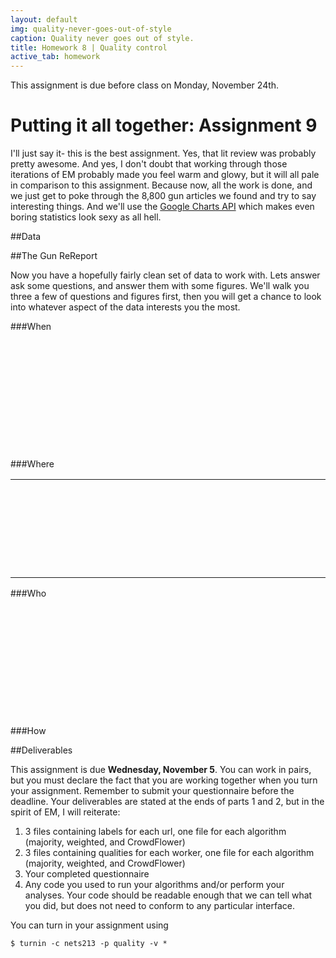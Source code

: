 ```yaml
---
layout: default
img: quality-never-goes-out-of-style
caption: Quality never goes out of style.
title: Homework 8 | Quality control
active_tab: homework
---
```

<script type="text/javascript" src="https://www.google.com/jsapi"></script>

<script type='text/javascript'>
google.load('visualization', '1', {'packages': ['geochart']});
google.setOnLoadCallback(drawMarkersMap0);
function drawMarkersMap0() {
var data = google.visualization.arrayToDataTable([
['State', 'Number of incidents'],
['Ak', 26],
['Al', 182],
['Ar', 65],
['Az', 146],
['Ca', 585],
['Co', 98],
['Ct', 73],
['Dc', 52],
['De', 33],
['Fl', 403],
['Ga', 139],
['Hi', 8],
['Ia', 31],
['Id', 20],
['Il', 325],
['In', 130],
['Ks', 87],
['Ky', 64],
['La', 168],
['Ma', 64],
['Md', 139],
['Me', 9],
['Mi', 160],
['Mn', 62],
['Mo', 166],
['Ms', 35],
['Mt', 19],
['Nc', 185],
['Nd', 6],
['Ne', 37],
['Nh', 10],
['Nj', 140],
['Nm', 25],
['Nv', 75],
['Ny', 244],
['Oh', 316],
['Ok', 87],
['Or', 68],
['Outside', 15],
['Pa', 280],
['Ri', 22],
['Sc', 115],
['Sd', 4],
['Tn', 146],
['Tx', 431],
['Ut', 54],
['Va', 188],
['Vt', 10],
['Wa', 108],
['Wi', 97],
['Wv', 33],
['Wy', 5],
]);
var options = {
region : 'US',
displayMode: 'markers',
resolution: 'provinces',
colorAxis : {colors : ['#FF1919', '#800000']}
};
var chart = new google.visualization.GeoChart(document.getElementById('intentional_div'));
chart.draw(data, options);
};
</script>


<script type='text/javascript'>
google.load('visualization', '1', {'packages': ['geochart']});
google.setOnLoadCallback(drawMarkersMap);
function drawMarkersMap() {
var data = google.visualization.arrayToDataTable([
['State', 'Number of incidents'],
['Ak', 18],
['Al', 52],
['Ar', 24],
['Az', 49],
['Ca', 77],
['Co', 34],
['Ct', 15],
['Dc', 3],
['De', 11],
['Fl', 109],
['Ga', 62],
['Hi', 2],
['Ia', 26],
['Id', 10],
['Il', 48],
['In', 40],
['Ks', 32],
['Ky', 36],
['La', 32],
['Ma', 10],
['Md', 23],
['Me', 17],
['Mi', 56],
['Mn', 24],
['Mo', 47],
['Ms', 17],
['Mt', 21],
['Nc', 47],
['Nd', 8],
['Ne', 9],
['Nh', 8],
['Nj', 30],
['Nm', 7],
['Nv', 10],
['Ny', 54],
['Oh', 110],
['Ok', 35],
['Or', 32],
['Outside', 8],
['Pa', 75],
['Sc', 46],
['Sd', 7],
['Tn', 69],
['Tx', 142],
['Ut', 22],
['Va', 47],
['Vt', 6],
['Wa', 42],
['Wi', 35],
['Wv', 11],
['Wy', 8],
]);
var options = {
region : 'US',
displayMode: 'markers',
resolution: 'provinces',
colorAxis : {colors : ['#3333FF', '#000066']}
};
var chart = new google.visualization.GeoChart(document.getElementById('unintentional_div'));
chart.draw(data, options);
};
</script>


<script type="text/javascript">
google.load("visualization", "1.1", {packages:["calendar"]});
google.setOnLoadCallback(drawChart);

function drawChart() {
var dataTable = new google.visualization.DataTable();
dataTable.addColumn({ type: 'date', id: 'Date' });
dataTable.addColumn({ type: 'number', id: 'Count' });
dataTable.addRows([
[ new Date(2013, 5, 17), 1.0],
[ new Date(2013, 0, 1), 2.0],
[ new Date(2014, 0, 1), 5.0],
[ new Date(2014, 0, 3), 1.0],
[ new Date(2014, 0, 6), 1.0],
[ new Date(2014, 0, 7), 1.0],
[ new Date(2014, 0, 8), 3.0],
[ new Date(2014, 0, 10), 1.0],
[ new Date(2014, 0, 11), 1.0],
[ new Date(2014, 0, 13), 1.0],
[ new Date(2013, 0, 13), 1.0],
[ new Date(2014, 0, 13), 1.0],
[ new Date(2014, 0, 14), 4.0],
[ new Date(2014, 0, 16), 4.0],
[ new Date(2014, 0, 18), 3.0],
[ new Date(2014, 0, 19), 1.0],
[ new Date(2014, 0, 20), 1.0],
[ new Date(2014, 0, 21), 1.0],
[ new Date(2013, 0, 22), 1.0],
[ new Date(2014, 0, 22), 2.0],
[ new Date(2014, 0, 23), 1.0],
[ new Date(2014, 0, 24), 1.0],
[ new Date(2013, 0, 26), 1.0],
[ new Date(2014, 0, 27), 2.0],
[ new Date(2013, 0, 28), 1.0],
[ new Date(2014, 0, 28), 3.0],
[ new Date(2014, 0, 29), 1.0],
[ new Date(2013, 0, 30), 1.0],
[ new Date(2014, 0, 30), 1.0],
[ new Date(2013, 0, 31), 1.0],
[ new Date(2014, 0, 31), 2.0],
[ new Date(2013, 1, 1), 2.0],
[ new Date(2014, 1, 1), 2.0],
[ new Date(2014, 1, 2), 1.0],
[ new Date(2013, 1, 3), 1.0],
[ new Date(2013, 1, 4), 2.0],
[ new Date(2014, 1, 4), 1.0],
[ new Date(2013, 1, 5), 1.0],
[ new Date(2014, 1, 5), 2.0],
[ new Date(2014, 1, 7), 5.0],
[ new Date(2013, 1, 8), 1.0],
[ new Date(2014, 1, 8), 1.0],
[ new Date(2014, 1, 9), 2.0],
[ new Date(2014, 1, 10), 1.0],
[ new Date(2014, 1, 10), 2.0],
[ new Date(2013, 1, 11), 1.0],
[ new Date(2014, 1, 11), 2.0],
[ new Date(2014, 1, 12), 2.0],
[ new Date(2014, 1, 13), 1.0],
[ new Date(2014, 1, 14), 2.0],
[ new Date(2014, 1, 15), 2.0],
[ new Date(2013, 1, 17), 1.0],
[ new Date(2014, 1, 17), 1.0],
[ new Date(2014, 1, 18), 3.0],
[ new Date(2013, 1, 19), 1.0],
[ new Date(2014, 1, 19), 2.0],
[ new Date(2013, 1, 20), 1.0],
[ new Date(2014, 1, 20), 2.0],
[ new Date(2013, 1, 21), 2.0],
[ new Date(2014, 1, 21), 2.0],
[ new Date(2014, 1, 22), 1.0],
[ new Date(2013, 1, 22), 1.0],
[ new Date(2014, 1, 24), 4.0],
[ new Date(2013, 1, 25), 1.0],
[ new Date(2014, 1, 25), 2.0],
[ new Date(2013, 1, 26), 2.0],
[ new Date(2014, 1, 26), 2.0],
[ new Date(2013, 1, 27), 1.0],
[ new Date(2014, 1, 27), 1.0],
[ new Date(2014, 1, 28), 1.0],
[ new Date(2013, 1, 6), 1.0],
[ new Date(2013, 2, 1), 2.0],
[ new Date(2014, 2, 2), 1.0],
[ new Date(2014, 2, 3), 2.0],
[ new Date(2014, 2, 4), 2.0],
[ new Date(2013, 2, 5), 3.0],
[ new Date(2014, 2, 5), 6.0],
[ new Date(2014, 2, 6), 3.0],
[ new Date(2013, 2, 7), 1.0],
[ new Date(2014, 2, 7), 3.0],
[ new Date(2013, 2, 8), 2.0],
[ new Date(2013, 2, 9), 1.0],
[ new Date(2014, 2, 9), 1.0],
[ new Date(2013, 2, 10), 1.0],
[ new Date(2014, 2, 10), 1.0],
[ new Date(2013, 2, 11), 1.0],
[ new Date(2014, 2, 11), 2.0],
[ new Date(2013, 2, 12), 2.0],
[ new Date(2014, 2, 13), 2.0],
[ new Date(2014, 2, 14), 4.0],
[ new Date(2013, 2, 15), 1.0],
[ new Date(2013, 2, 15), 1.0],
[ new Date(2014, 2, 15), 1.0],
[ new Date(2013, 2, 16), 1.0],
[ new Date(2014, 2, 16), 1.0],
[ new Date(2014, 2, 17), 2.0],
[ new Date(2014, 2, 18), 2.0],
[ new Date(2013, 2, 19), 1.0],
[ new Date(2014, 2, 19), 7.0],
[ new Date(2013, 2, 20), 1.0],
[ new Date(2014, 2, 20), 5.0],
[ new Date(2013, 2, 21), 2.0],
[ new Date(2013, 2, 22), 1.0],
[ new Date(2014, 2, 22), 3.0],
[ new Date(2013, 2, 23), 4.0],
[ new Date(2014, 2, 24), 1.0],
[ new Date(2013, 2, 24), 2.0],
[ new Date(2013, 2, 25), 1.0],
[ new Date(2014, 2, 25), 4.0],
[ new Date(2014, 2, 26), 2.0],
[ new Date(2013, 2, 27), 1.0],
[ new Date(2014, 2, 28), 2.0],
[ new Date(2013, 2, 29), 1.0],
[ new Date(2013, 2, 30), 1.0],
[ new Date(2014, 2, 30), 1.0],
[ new Date(2014, 2, 31), 4.0],
[ new Date(2014, 3, 1), 4.0],
[ new Date(2013, 3, 2), 1.0],
[ new Date(2014, 3, 2), 6.0],
[ new Date(2013, 3, 3), 5.0],
[ new Date(2014, 3, 3), 2.0],
[ new Date(2013, 3, 4), 1.0],
[ new Date(2014, 3, 4), 1.0],
[ new Date(2013, 3, 5), 2.0],
[ new Date(2014, 3, 5), 1.0],
[ new Date(2014, 3, 6), 3.0],
[ new Date(2014, 3, 7), 3.0],
[ new Date(2013, 3, 8), 1.0],
[ new Date(2014, 3, 8), 3.0],
[ new Date(2013, 3, 9), 1.0],
[ new Date(2014, 3, 9), 5.0],
[ new Date(2013, 3, 10), 2.0],
[ new Date(2014, 3, 10), 1.0],
[ new Date(2013, 3, 11), 1.0],
[ new Date(2013, 3, 13), 2.0],
[ new Date(2014, 3, 13), 1.0],
[ new Date(2013, 3, 14), 1.0],
[ new Date(2014, 3, 14), 4.0],
[ new Date(2013, 3, 15), 1.0],
[ new Date(2014, 3, 15), 5.0],
[ new Date(2013, 3, 16), 1.0],
[ new Date(2014, 3, 16), 1.0],
[ new Date(2013, 3, 17), 2.0],
[ new Date(2014, 3, 18), 2.0],
[ new Date(2013, 3, 19), 2.0],
[ new Date(2014, 3, 19), 1.0],
[ new Date(2013, 3, 20), 1.0],
[ new Date(2014, 3, 22), 3.0],
[ new Date(2013, 3, 23), 2.0],
[ new Date(2014, 3, 23), 3.0],
[ new Date(2013, 3, 24), 1.0],
[ new Date(2014, 3, 24), 2.0],
[ new Date(2013, 3, 25), 2.0],
[ new Date(2014, 3, 26), 3.0],
[ new Date(2013, 3, 27), 1.0],
[ new Date(2013, 3, 27), 1.0],
[ new Date(2014, 3, 28), 3.0],
[ new Date(2013, 3, 29), 1.0],
[ new Date(2014, 3, 29), 1.0],
[ new Date(2014, 3, 30), 1.0],
[ new Date(2014, 3, 30), 1.0],
[ new Date(2013, 4, 1), 2.0],
[ new Date(2014, 4, 1), 3.0],
[ new Date(2013, 4, 3), 1.0],
[ new Date(2014, 4, 3), 2.0],
[ new Date(2014, 4, 4), 1.0],
[ new Date(2014, 4, 5), 4.0],
[ new Date(2013, 4, 6), 2.0],
[ new Date(2014, 4, 6), 4.0],
[ new Date(2014, 4, 7), 4.0],
[ new Date(2013, 4, 8), 1.0],
[ new Date(2014, 4, 8), 2.0],
[ new Date(2013, 4, 9), 2.0],
[ new Date(2014, 4, 9), 1.0],
[ new Date(2014, 4, 10), 1.0],
[ new Date(2014, 4, 11), 2.0],
[ new Date(2014, 4, 12), 3.0],
[ new Date(2013, 4, 13), 3.0],
[ new Date(2014, 4, 13), 2.0],
[ new Date(2013, 4, 14), 2.0],
[ new Date(2014, 4, 14), 1.0],
[ new Date(2013, 4, 15), 1.0],
[ new Date(2014, 4, 15), 4.0],
[ new Date(2013, 4, 16), 3.0],
[ new Date(2014, 4, 16), 4.0],
[ new Date(2014, 4, 17), 1.0],
[ new Date(2013, 4, 18), 2.0],
[ new Date(2014, 4, 18), 2.0],
[ new Date(2013, 4, 19), 1.0],
[ new Date(2014, 4, 19), 7.0],
[ new Date(2013, 4, 20), 4.0],
[ new Date(2014, 4, 20), 2.0],
[ new Date(2014, 4, 21), 2.0],
[ new Date(2013, 4, 22), 2.0],
[ new Date(2014, 4, 22), 1.0],
[ new Date(2014, 4, 23), 2.0],
[ new Date(2013, 4, 24), 2.0],
[ new Date(2014, 4, 24), 1.0],
[ new Date(2014, 4, 25), 1.0],
[ new Date(2013, 4, 26), 3.0],
[ new Date(2014, 4, 26), 3.0],
[ new Date(2014, 4, 27), 4.0],
[ new Date(2014, 4, 28), 5.0],
[ new Date(2013, 4, 29), 2.0],
[ new Date(2014, 4, 29), 5.0],
[ new Date(2013, 4, 30), 1.0],
[ new Date(2014, 4, 30), 2.0],
[ new Date(2014, 4, 31), 3.0],
[ new Date(2013, 5, 1), 1.0],
[ new Date(2014, 5, 1), 1.0],
[ new Date(2013, 5, 2), 1.0],
[ new Date(2014, 5, 2), 5.0],
[ new Date(2013, 5, 3), 1.0],
[ new Date(2014, 5, 3), 4.0],
[ new Date(2013, 5, 4), 1.0],
[ new Date(2014, 5, 4), 2.0],
[ new Date(2013, 5, 5), 1.0],
[ new Date(2014, 5, 5), 1.0],
[ new Date(2013, 5, 6), 1.0],
[ new Date(2014, 5, 6), 1.0],
[ new Date(2013, 5, 7), 3.0],
[ new Date(2014, 5, 9), 1.0],
[ new Date(2013, 5, 10), 1.0],
[ new Date(2014, 5, 10), 1.0],
[ new Date(2014, 5, 11), 1.0],
[ new Date(2013, 5, 12), 3.0],
[ new Date(2014, 5, 13), 1.0],
[ new Date(2014, 5, 14), 1.0],
[ new Date(2013, 5, 17), 1.0],
[ new Date(2014, 5, 17), 3.0],
[ new Date(2013, 5, 18), 2.0],
[ new Date(2013, 5, 19), 2.0],
[ new Date(2014, 5, 19), 1.0],
[ new Date(2013, 5, 20), 2.0],
[ new Date(2013, 5, 21), 1.0],
[ new Date(2013, 5, 22), 3.0],
[ new Date(2014, 5, 22), 2.0],
[ new Date(2013, 5, 23), 1.0],
[ new Date(2014, 5, 24), 1.0],
[ new Date(2013, 5, 26), 1.0],
[ new Date(2014, 5, 26), 1.0],
[ new Date(2013, 5, 27), 2.0],
[ new Date(2014, 5, 27), 1.0],
[ new Date(2014, 5, 28), 1.0],
[ new Date(2013, 5, 29), 1.0],
[ new Date(2013, 5, 30), 1.0],
[ new Date(2014, 5, 30), 3.0],
[ new Date(2014, 5, 6), 1.0],
[ new Date(2013, 6, 1), 1.0],
[ new Date(2014, 6, 1), 2.0],
[ new Date(2013, 6, 2), 1.0],
[ new Date(2014, 6, 2), 2.0],
[ new Date(2013, 6, 3), 1.0],
[ new Date(2014, 6, 3), 1.0],
[ new Date(2013, 6, 4), 3.0],
[ new Date(2014, 6, 4), 2.0],
[ new Date(2013, 6, 5), 3.0],
[ new Date(2014, 6, 5), 1.0],
[ new Date(2013, 6, 6), 2.0],
[ new Date(2014, 6, 7), 1.0],
[ new Date(2013, 6, 7), 1.0],
[ new Date(2014, 6, 7), 1.0],
[ new Date(2013, 6, 8), 1.0],
[ new Date(2014, 6, 8), 1.0],
[ new Date(2014, 6, 9), 1.0],
[ new Date(2013, 6, 10), 1.0],
[ new Date(2013, 6, 10), 1.0],
[ new Date(2014, 6, 10), 1.0],
[ new Date(2013, 6, 11), 4.0],
[ new Date(2014, 6, 11), 1.0],
[ new Date(2013, 6, 12), 2.0],
[ new Date(2014, 6, 12), 1.0],
[ new Date(2013, 6, 13), 1.0],
[ new Date(2013, 6, 14), 2.0],
[ new Date(2014, 6, 15), 1.0],
[ new Date(2013, 6, 17), 1.0],
[ new Date(2013, 6, 18), 1.0],
[ new Date(2014, 6, 18), 1.0],
[ new Date(2013, 6, 20), 2.0],
[ new Date(2014, 6, 20), 1.0],
[ new Date(2013, 6, 21), 4.0],
[ new Date(2014, 6, 21), 1.0],
[ new Date(2013, 6, 22), 1.0],
[ new Date(2013, 6, 23), 1.0],
[ new Date(2014, 6, 23), 2.0],
[ new Date(2013, 6, 24), 2.0],
[ new Date(2013, 6, 25), 3.0],
[ new Date(2014, 6, 25), 3.0],
[ new Date(2013, 6, 26), 1.0],
[ new Date(2013, 6, 29), 1.0],
[ new Date(2013, 7, 1), 3.0],
[ new Date(2013, 7, 2), 1.0],
[ new Date(2013, 7, 5), 1.0],
[ new Date(2014, 7, 5), 1.0],
[ new Date(2013, 7, 6), 2.0],
[ new Date(2013, 7, 7), 1.0],
[ new Date(2013, 7, 8), 4.0],
[ new Date(2013, 7, 9), 1.0],
[ new Date(2013, 7, 10), 2.0],
[ new Date(2013, 7, 11), 1.0],
[ new Date(2013, 7, 12), 3.0],
[ new Date(2013, 7, 13), 5.0],
[ new Date(2013, 7, 14), 2.0],
[ new Date(2013, 7, 15), 2.0],
[ new Date(2013, 7, 18), 1.0],
[ new Date(2013, 7, 19), 1.0],
[ new Date(2013, 7, 19), 1.0],
[ new Date(2014, 7, 19), 1.0],
[ new Date(2013, 7, 20), 1.0],
[ new Date(2014, 7, 21), 1.0],
[ new Date(2013, 7, 25), 1.0],
[ new Date(2014, 7, 25), 1.0],
[ new Date(2013, 7, 30), 3.0],
[ new Date(2013, 7, 31), 1.0],
[ new Date(2013, 8, 2), 2.0],
[ new Date(2013, 8, 4), 4.0],
[ new Date(2013, 8, 5), 1.0],
[ new Date(2013, 8, 6), 1.0],
[ new Date(2013, 8, 8), 1.0],
[ new Date(2014, 8, 9), 1.0],
[ new Date(2013, 8, 1), 1.0],
[ new Date(2013, 8, 10), 3.0],
[ new Date(2013, 8, 11), 1.0],
[ new Date(2013, 8, 11), 1.0],
[ new Date(2013, 8, 13), 4.0],
[ new Date(2013, 8, 14), 1.0],
[ new Date(2013, 8, 16), 4.0],
[ new Date(2014, 8, 17), 1.0],
[ new Date(2013, 8, 17), 1.0],
[ new Date(2013, 8, 19), 1.0],
[ new Date(2013, 8, 2), 1.0],
[ new Date(2013, 8, 21), 3.0],
[ new Date(2013, 8, 23), 4.0],
[ new Date(2014, 8, 23), 1.0],
[ new Date(2013, 8, 24), 2.0],
[ new Date(2013, 8, 25), 1.0],
[ new Date(2013, 8, 26), 5.0],
[ new Date(2013, 8, 28), 1.0],
[ new Date(2014, 8, 28), 1.0],
[ new Date(2013, 8, 29), 1.0],
[ new Date(2013, 8, 30), 3.0],
[ new Date(2013, 0, 1), 2.0],
[ new Date(2014, 0, 1), 4.0],
[ new Date(2013, 0, 1), 5.0],
[ new Date(2014, 0, 1), 62.0],
[ new Date(2014, 0, 10), 1.0],
[ new Date(2013, 0, 10), 1.0],
[ new Date(2014, 0, 10), 9.0],
[ new Date(2014, 0, 11), 15.0],
[ new Date(2014, 0, 12), 1.0],
[ new Date(2014, 0, 12), 17.0],
[ new Date(2014, 0, 13), 21.0],
[ new Date(2014, 0, 14), 1.0],
[ new Date(2014, 0, 14), 25.0],
[ new Date(2014, 0, 15), 2.0],
[ new Date(2013, 0, 15), 3.0],
[ new Date(2014, 0, 15), 25.0],
[ new Date(2014, 0, 16), 1.0],
[ new Date(2013, 0, 16), 1.0],
[ new Date(2014, 0, 16), 21.0],
[ new Date(2014, 0, 17), 1.0],
[ new Date(2014, 0, 17), 19.0],
[ new Date(2013, 0, 18), 1.0],
[ new Date(2014, 0, 18), 10.0],
[ new Date(2014, 0, 19), 16.0],
[ new Date(2013, 0, 2), 1.0],
[ new Date(2014, 0, 2), 7.0],
[ new Date(2013, 0, 20), 2.0],
[ new Date(2014, 0, 20), 18.0],
[ new Date(2014, 0, 21), 1.0],
[ new Date(2013, 0, 21), 1.0],
[ new Date(2014, 0, 21), 19.0],
[ new Date(2013, 0, 22), 1.0],
[ new Date(2014, 0, 22), 25.0],
[ new Date(2013, 0, 23), 1.0],
[ new Date(2014, 0, 23), 20.0],
[ new Date(2014, 0, 24), 1.0],
[ new Date(2013, 0, 24), 2.0],
[ new Date(2014, 0, 24), 14.0],
[ new Date(2014, 0, 25), 1.0],
[ new Date(2013, 0, 25), 2.0],
[ new Date(2014, 0, 25), 8.0],
[ new Date(2013, 0, 26), 1.0],
[ new Date(2014, 0, 26), 1.0],
[ new Date(2013, 0, 26), 3.0],
[ new Date(2014, 0, 26), 6.0],
[ new Date(2014, 0, 27), 1.0],
[ new Date(2013, 0, 27), 1.0],
[ new Date(2014, 0, 27), 22.0],
[ new Date(2013, 0, 28), 1.0],
[ new Date(2014, 0, 28), 2.0],
[ new Date(2013, 0, 28), 7.0],
[ new Date(2014, 0, 28), 22.0],
[ new Date(2013, 0, 29), 7.0],
[ new Date(2014, 0, 29), 24.0],
[ new Date(2014, 0, 3), 7.0],
[ new Date(2014, 0, 30), 1.0],
[ new Date(2013, 0, 30), 6.0],
[ new Date(2014, 0, 30), 7.0],
[ new Date(2013, 0, 31), 4.0],
[ new Date(2014, 0, 31), 9.0],
[ new Date(2014, 0, 4), 12.0],
[ new Date(2014, 0, 5), 1.0],
[ new Date(2013, 0, 5), 1.0],
[ new Date(2014, 0, 5), 10.0],
[ new Date(2014, 0, 6), 20.0],
[ new Date(2014, 0, 7), 1.0],
[ new Date(2014, 0, 7), 12.0],
[ new Date(2013, 0, 8), 1.0],
[ new Date(2014, 0, 8), 15.0],
[ new Date(2014, 0, 9), 1.0],
[ new Date(2014, 0, 9), 19.0],
[ new Date(2013, 9, 2), 1.0],
[ new Date(2013, 9, 2), 3.0],
[ new Date(2014, 9, 4), 1.0],
[ new Date(2013, 9, 5), 1.0],
[ new Date(2013, 9, 6), 1.0],
[ new Date(2013, 9, 7), 2.0],
[ new Date(2013, 9, 8), 4.0],
[ new Date(2013, 9, 9), 5.0],
[ new Date(2013, 9, 1), 17.0],
[ new Date(2014, 9, 1), 1.0],
[ new Date(2013, 9, 10), 1.0],
[ new Date(2013, 9, 10), 23.0],
[ new Date(2013, 9, 11), 12.0],
[ new Date(2014, 9, 11), 1.0],
[ new Date(2013, 9, 12), 11.0],
[ new Date(2013, 9, 13), 12.0],
[ new Date(2014, 9, 13), 3.0],
[ new Date(2013, 9, 14), 18.0],
[ new Date(2014, 9, 14), 3.0],
[ new Date(2013, 9, 15), 18.0],
[ new Date(2013, 9, 16), 10.0],
[ new Date(2013, 9, 17), 1.0],
[ new Date(2013, 9, 17), 20.0],
[ new Date(2013, 9, 18), 1.0],
[ new Date(2013, 9, 18), 15.0],
[ new Date(2014, 9, 18), 1.0],
[ new Date(2013, 9, 19), 1.0],
[ new Date(2013, 9, 19), 12.0],
[ new Date(2013, 9, 2), 1.0],
[ new Date(2013, 9, 2), 19.0],
[ new Date(2013, 9, 20), 15.0],
[ new Date(2013, 9, 21), 2.0],
[ new Date(2013, 9, 21), 22.0],
[ new Date(2013, 9, 22), 18.0],
[ new Date(2013, 9, 23), 19.0],
[ new Date(2014, 9, 23), 1.0],
[ new Date(2014, 9, 24), 2.0],
[ new Date(2013, 9, 24), 16.0],
[ new Date(2014, 9, 24), 1.0],
[ new Date(2013, 9, 25), 11.0],
[ new Date(2013, 9, 26), 1.0],
[ new Date(2013, 9, 26), 7.0],
[ new Date(2014, 9, 26), 2.0],
[ new Date(2013, 9, 27), 1.0],
[ new Date(2013, 9, 27), 11.0],
[ new Date(2013, 9, 28), 17.0],
[ new Date(2014, 9, 28), 3.0],
[ new Date(2013, 9, 29), 1.0],
[ new Date(2013, 9, 29), 17.0],
[ new Date(2013, 9, 3), 10.0],
[ new Date(2013, 9, 30), 6.0],
[ new Date(2013, 9, 31), 19.0],
[ new Date(2013, 9, 4), 11.0],
[ new Date(2013, 9, 5), 1.0],
[ new Date(2013, 9, 5), 5.0],
[ new Date(2014, 9, 5), 1.0],
[ new Date(2013, 9, 6), 9.0],
[ new Date(2013, 9, 7), 2.0],
[ new Date(2013, 9, 7), 27.0],
[ new Date(2013, 9, 8), 12.0],
[ new Date(2013, 9, 9), 4.0],
[ new Date(2013, 9, 9), 19.0],
[ new Date(2013, 100, 10), 1.0],
[ new Date(2013, 10, 1), 1.0],
[ new Date(2013, 10, 2), 2.0],
[ new Date(2013, 10, 5), 1.0],
[ new Date(2013, 10, 6), 2.0],
[ new Date(2013, 10, 9), 2.0],
[ new Date(2013, 10, 1), 1.0],
[ new Date(2013, 10, 1), 12.0],
[ new Date(2013, 10, 10), 1.0],
[ new Date(2013, 10, 10), 8.0],
[ new Date(2013, 10, 11), 1.0],
[ new Date(2013, 10, 11), 11.0],
[ new Date(2013, 10, 12), 21.0],
[ new Date(2013, 10, 13), 19.0],
[ new Date(2013, 10, 14), 19.0],
[ new Date(2013, 10, 15), 1.0],
[ new Date(2013, 10, 15), 7.0],
[ new Date(2013, 10, 16), 9.0],
[ new Date(2013, 10, 17), 11.0],
[ new Date(2013, 10, 18), 23.0],
[ new Date(2013, 10, 19), 23.0],
[ new Date(2013, 10, 2), 5.0],
[ new Date(2013, 10, 20), 1.0],
[ new Date(2013, 10, 20), 22.0],
[ new Date(2013, 10, 21), 17.0],
[ new Date(2013, 10, 22), 1.0],
[ new Date(2013, 10, 22), 11.0],
[ new Date(2013, 10, 23), 1.0],
[ new Date(2013, 10, 23), 11.0],
[ new Date(2013, 10, 24), 14.0],
[ new Date(2013, 10, 25), 16.0],
[ new Date(2013, 10, 26), 1.0],
[ new Date(2013, 10, 26), 26.0],
[ new Date(2013, 10, 27), 1.0],
[ new Date(2013, 10, 27), 6.0],
[ new Date(2013, 10, 28), 5.0],
[ new Date(2013, 10, 29), 1.0],
[ new Date(2013, 10, 29), 4.0],
[ new Date(2013, 10, 3), 1.0],
[ new Date(2013, 10, 3), 6.0],
[ new Date(2013, 10, 30), 2.0],
[ new Date(2013, 10, 4), 14.0],
[ new Date(2013, 10, 5), 2.0],
[ new Date(2013, 10, 5), 14.0],
[ new Date(2013, 10, 6), 12.0],
[ new Date(2013, 10, 7), 2.0],
[ new Date(2013, 10, 7), 12.0],
[ new Date(2013, 10, 8), 8.0],
[ new Date(2013, 10, 9), 1.0],
[ new Date(2013, 10, 9), 6.0],
[ new Date(2013, 11, 1), 1.0],
[ new Date(2013, 11, 2), 1.0],
[ new Date(2013, 11, 5), 2.0],
[ new Date(2013, 11, 7), 1.0],
[ new Date(2013, 11, 9), 1.0],
[ new Date(2013, 11, 1), 2.0],
[ new Date(2013, 11, 10), 1.0],
[ new Date(2013, 11, 11), 5.0],
[ new Date(2013, 11, 12), 4.0],
[ new Date(2013, 11, 13), 6.0],
[ new Date(2013, 11, 14), 3.0],
[ new Date(2013, 11, 15), 3.0],
[ new Date(2013, 11, 16), 2.0],
[ new Date(2013, 11, 17), 4.0],
[ new Date(2013, 11, 18), 3.0],
[ new Date(2013, 11, 19), 2.0],
[ new Date(2013, 11, 2), 7.0],
[ new Date(2013, 11, 20), 1.0],
[ new Date(2013, 11, 20), 3.0],
[ new Date(2013, 11, 21), 1.0],
[ new Date(2013, 11, 24), 3.0],
[ new Date(2013, 11, 25), 1.0],
[ new Date(2013, 11, 27), 2.0],
[ new Date(2013, 11, 28), 1.0],
[ new Date(2013, 11, 28), 1.0],
[ new Date(2013, 11, 29), 2.0],
[ new Date(2013, 11, 3), 1.0],
[ new Date(2013, 11, 3), 9.0],
[ new Date(2013, 11, 30), 4.0],
[ new Date(2013, 11, 31), 1.0],
[ new Date(2013, 11, 31), 12.0],
[ new Date(2013, 11, 4), 2.0],
[ new Date(2013, 11, 5), 3.0],
[ new Date(2013, 11, 6), 3.0],
[ new Date(2013, 11, 7), 2.0],
[ new Date(2013, 11, 8), 6.0],
[ new Date(2013, 11, 9), 8.0],
[ new Date(2013, 1, 9), 1.0],
[ new Date(2013, 1, 1), 7.0],
[ new Date(2014, 1, 1), 8.0],
[ new Date(2013, 1, 10), 1.0],
[ new Date(2014, 1, 10), 1.0],
[ new Date(2013, 1, 10), 2.0],
[ new Date(2014, 1, 10), 22.0],
[ new Date(2013, 1, 11), 1.0],
[ new Date(2013, 1, 11), 11.0],
[ new Date(2014, 1, 11), 22.0],
[ new Date(2013, 1, 12), 6.0],
[ new Date(2014, 1, 12), 25.0],
[ new Date(2013, 1, 13), 3.0],
[ new Date(2014, 1, 13), 16.0],
[ new Date(2013, 1, 14), 8.0],
[ new Date(2014, 1, 14), 16.0],
[ new Date(2013, 1, 15), 6.0],
[ new Date(2014, 1, 15), 7.0],
[ new Date(2013, 1, 16), 1.0],
[ new Date(2013, 1, 16), 3.0],
[ new Date(2014, 1, 16), 13.0],
[ new Date(2014, 1, 17), 2.0],
[ new Date(2013, 1, 17), 5.0],
[ new Date(2014, 1, 17), 16.0],
[ new Date(2013, 1, 18), 8.0],
[ new Date(2014, 1, 18), 17.0],
[ new Date(2014, 1, 19), 1.0],
[ new Date(2013, 1, 19), 7.0],
[ new Date(2014, 1, 19), 26.0],
[ new Date(2014, 1, 2), 8.0],
[ new Date(2013, 1, 20), 1.0],
[ new Date(2013, 1, 20), 5.0],
[ new Date(2014, 1, 20), 16.0],
[ new Date(2013, 1, 21), 1.0],
[ new Date(2013, 1, 21), 8.0],
[ new Date(2014, 1, 21), 16.0],
[ new Date(2013, 1, 22), 1.0],
[ new Date(2013, 1, 22), 9.0],
[ new Date(2014, 1, 22), 11.0],
[ new Date(2013, 1, 23), 8.0],
[ new Date(2014, 1, 23), 8.0],
[ new Date(2013, 1, 24), 1.0],
[ new Date(2014, 1, 24), 2.0],
[ new Date(2013, 1, 24), 11.0],
[ new Date(2014, 1, 24), 25.0],
[ new Date(2014, 1, 25), 1.0],
[ new Date(2013, 1, 25), 9.0],
[ new Date(2014, 1, 25), 25.0],
[ new Date(2013, 1, 26), 13.0],
[ new Date(2014, 1, 26), 25.0],
[ new Date(2013, 1, 27), 12.0],
[ new Date(2014, 1, 27), 27.0],
[ new Date(2013, 1, 28), 1.0],
[ new Date(2013, 1, 28), 7.0],
[ new Date(2014, 1, 28), 12.0],
[ new Date(2014, 1, 3), 1.0],
[ new Date(2013, 1, 3), 1.0],
[ new Date(2014, 1, 3), 23.0],
[ new Date(2014, 1, 31), 1.0],
[ new Date(2013, 1, 4), 1.0],
[ new Date(2013, 1, 4), 5.0],
[ new Date(2014, 1, 4), 17.0],
[ new Date(2014, 1, 5), 2.0],
[ new Date(2013, 1, 5), 6.0],
[ new Date(2014, 1, 5), 18.0],
[ new Date(2013, 1, 6), 7.0],
[ new Date(2014, 1, 6), 22.0],
[ new Date(2013, 1, 7), 7.0],
[ new Date(2014, 1, 7), 14.0],
[ new Date(2013, 1, 8), 8.0],
[ new Date(2014, 1, 8), 9.0],
[ new Date(2013, 1, 9), 4.0],
[ new Date(2014, 1, 9), 10.0],
[ new Date(2013, 2, 15), 1.0],
[ new Date(2014, 2, 4), 1.0],
[ new Date(2014, 2, 7), 1.0],
[ new Date(2013, 2, 9), 1.0],
[ new Date(2014, 2, 9), 1.0],
[ new Date(2014, 2, 1), 1.0],
[ new Date(2013, 2, 1), 10.0],
[ new Date(2014, 2, 1), 13.0],
[ new Date(2013, 2, 10), 2.0],
[ new Date(2014, 2, 10), 1.0],
[ new Date(2013, 2, 10), 3.0],
[ new Date(2014, 2, 10), 34.0],
[ new Date(2014, 2, 11), 2.0],
[ new Date(2013, 2, 11), 11.0],
[ new Date(2014, 2, 11), 40.0],
[ new Date(2013, 2, 12), 11.0],
[ new Date(2014, 2, 12), 25.0],
[ new Date(2013, 2, 13), 6.0],
[ new Date(2014, 2, 13), 23.0],
[ new Date(2013, 2, 14), 1.0],
[ new Date(2013, 2, 14), 13.0],
[ new Date(2014, 2, 14), 16.0],
[ new Date(2013, 2, 15), 3.0],
[ new Date(2014, 2, 15), 10.0],
[ new Date(2013, 2, 16), 1.0],
[ new Date(2014, 2, 16), 3.0],
[ new Date(2013, 2, 16), 6.0],
[ new Date(2014, 2, 16), 11.0],
[ new Date(2013, 2, 17), 7.0],
[ new Date(2014, 2, 17), 28.0],
[ new Date(2013, 2, 18), 1.0],
[ new Date(2014, 2, 18), 1.0],
[ new Date(2013, 2, 18), 10.0],
[ new Date(2014, 2, 18), 16.0],
[ new Date(2013, 2, 19), 8.0],
[ new Date(2014, 2, 19), 17.0],
[ new Date(2013, 2, 2), 4.0],
[ new Date(2014, 2, 2), 8.0],
[ new Date(2014, 2, 20), 3.0],
[ new Date(2013, 2, 20), 8.0],
[ new Date(2014, 2, 20), 18.0],
[ new Date(2013, 2, 21), 1.0],
[ new Date(2013, 2, 21), 12.0],
[ new Date(2014, 2, 21), 11.0],
[ new Date(2013, 2, 22), 11.0],
[ new Date(2014, 2, 22), 11.0],
[ new Date(2014, 2, 23), 1.0],
[ new Date(2013, 2, 23), 4.0],
[ new Date(2014, 2, 23), 9.0],
[ new Date(2014, 2, 24), 2.0],
[ new Date(2013, 2, 24), 12.0],
[ new Date(2014, 2, 24), 17.0],
[ new Date(2014, 2, 25), 2.0],
[ new Date(2013, 2, 25), 8.0],
[ new Date(2014, 2, 25), 17.0],
[ new Date(2014, 2, 26), 2.0],
[ new Date(2013, 2, 26), 10.0],
[ new Date(2014, 2, 26), 28.0],
[ new Date(2013, 2, 27), 1.0],
[ new Date(2014, 2, 27), 2.0],
[ new Date(2013, 2, 27), 12.0],
[ new Date(2014, 2, 27), 14.0],
[ new Date(2013, 2, 28), 9.0],
[ new Date(2014, 2, 28), 7.0],
[ new Date(2013, 2, 29), 11.0],
[ new Date(2014, 2, 29), 6.0],
[ new Date(2013, 2, 3), 8.0],
[ new Date(2014, 2, 3), 15.0],
[ new Date(2013, 2, 30), 3.0],
[ new Date(2014, 2, 30), 5.0],
[ new Date(2013, 2, 31), 2.0],
[ new Date(2014, 2, 31), 1.0],
[ new Date(2013, 2, 31), 3.0],
[ new Date(2014, 2, 31), 23.0],
[ new Date(2013, 2, 4), 10.0],
[ new Date(2014, 2, 4), 12.0],
[ new Date(2014, 2, 5), 2.0],
[ new Date(2013, 2, 5), 8.0],
[ new Date(2014, 2, 5), 23.0],
[ new Date(2014, 2, 6), 2.0],
[ new Date(2013, 2, 6), 10.0],
[ new Date(2014, 2, 6), 19.0],
[ new Date(2013, 2, 7), 8.0],
[ new Date(2014, 2, 7), 16.0],
[ new Date(2014, 2, 8), 1.0],
[ new Date(2013, 2, 8), 11.0],
[ new Date(2014, 2, 8), 8.0],
[ new Date(2014, 2, 9), 1.0],
[ new Date(2013, 2, 9), 3.0],
[ new Date(2014, 2, 9), 10.0],
[ new Date(2013, 3, 3), 1.0],
[ new Date(2014, 3, 8), 1.0],
[ new Date(2013, 3, 9), 1.0],
[ new Date(2014, 3, 1), 1.0],
[ new Date(2013, 3, 1), 10.0],
[ new Date(2014, 3, 1), 27.0],
[ new Date(2014, 3, 10), 1.0],
[ new Date(2013, 3, 10), 5.0],
[ new Date(2014, 3, 10), 21.0],
[ new Date(2013, 3, 11), 1.0],
[ new Date(2014, 3, 11), 2.0],
[ new Date(2013, 3, 11), 11.0],
[ new Date(2014, 3, 11), 8.0],
[ new Date(2013, 3, 12), 4.0],
[ new Date(2014, 3, 12), 8.0],
[ new Date(2013, 3, 13), 6.0],
[ new Date(2014, 3, 13), 12.0],
[ new Date(2014, 3, 14), 2.0],
[ new Date(2013, 3, 14), 9.0],
[ new Date(2014, 3, 14), 31.0],
[ new Date(2013, 3, 15), 10.0],
[ new Date(2014, 3, 15), 26.0],
[ new Date(2013, 3, 16), 1.0],
[ new Date(2014, 3, 16), 1.0],
[ new Date(2013, 3, 16), 14.0],
[ new Date(2014, 3, 16), 34.0],
[ new Date(2014, 3, 17), 3.0],
[ new Date(2013, 3, 17), 7.0],
[ new Date(2014, 3, 17), 32.0],
[ new Date(2013, 3, 18), 8.0],
[ new Date(2014, 3, 18), 17.0],
[ new Date(2013, 3, 19), 3.0],
[ new Date(2014, 3, 19), 7.0],
[ new Date(2014, 3, 2), 2.0],
[ new Date(2013, 3, 2), 10.0],
[ new Date(2014, 3, 2), 25.0],
[ new Date(2014, 3, 20), 2.0],
[ new Date(2013, 3, 20), 3.0],
[ new Date(2014, 3, 20), 14.0],
[ new Date(2013, 3, 21), 5.0],
[ new Date(2014, 3, 21), 32.0],
[ new Date(2013, 3, 22), 8.0],
[ new Date(2014, 3, 22), 29.0],
[ new Date(2014, 3, 23), 1.0],
[ new Date(2013, 3, 23), 10.0],
[ new Date(2014, 3, 23), 17.0],
[ new Date(2013, 3, 24), 5.0],
[ new Date(2014, 3, 24), 20.0],
[ new Date(2013, 3, 25), 1.0],
[ new Date(2014, 3, 25), 1.0],
[ new Date(2013, 3, 25), 10.0],
[ new Date(2014, 3, 25), 10.0],
[ new Date(2013, 3, 26), 7.0],
[ new Date(2014, 3, 26), 7.0],
[ new Date(2013, 3, 27), 7.0],
[ new Date(2014, 3, 27), 12.0],
[ new Date(2013, 3, 28), 1.0],
[ new Date(2014, 3, 28), 1.0],
[ new Date(2013, 3, 28), 6.0],
[ new Date(2014, 3, 28), 17.0],
[ new Date(2014, 3, 29), 1.0],
[ new Date(2013, 3, 29), 10.0],
[ new Date(2014, 3, 29), 24.0],
[ new Date(2013, 3, 3), 1.0],
[ new Date(2014, 3, 3), 1.0],
[ new Date(2013, 3, 3), 12.0],
[ new Date(2014, 3, 3), 18.0],
[ new Date(2013, 3, 30), 1.0],
[ new Date(2014, 3, 30), 1.0],
[ new Date(2013, 3, 30), 12.0],
[ new Date(2014, 3, 30), 22.0],
[ new Date(2013, 3, 4), 10.0],
[ new Date(2014, 3, 4), 11.0],
[ new Date(2013, 3, 5), 4.0],
[ new Date(2014, 3, 5), 12.0],
[ new Date(2014, 3, 6), 1.0],
[ new Date(2013, 3, 6), 3.0],
[ new Date(2014, 3, 6), 14.0],
[ new Date(2013, 3, 7), 1.0],
[ new Date(2013, 3, 7), 4.0],
[ new Date(2014, 3, 7), 23.0],
[ new Date(2013, 3, 8), 1.0],
[ new Date(2014, 3, 8), 1.0],
[ new Date(2013, 3, 8), 13.0],
[ new Date(2014, 3, 8), 30.0],
[ new Date(2013, 3, 9), 1.0],
[ new Date(2014, 3, 9), 2.0],
[ new Date(2013, 3, 9), 18.0],
[ new Date(2014, 3, 9), 25.0],
[ new Date(2014, 4, 1), 1.0],
[ new Date(2013, 4, 1), 14.0],
[ new Date(2014, 4, 1), 22.0],
[ new Date(2013, 4, 10), 8.0],
[ new Date(2014, 4, 10), 12.0],
[ new Date(2013, 4, 11), 2.0],
[ new Date(2014, 4, 11), 8.0],
[ new Date(2014, 4, 12), 1.0],
[ new Date(2013, 4, 12), 5.0],
[ new Date(2014, 4, 12), 31.0],
[ new Date(2013, 4, 13), 15.0],
[ new Date(2014, 4, 13), 23.0],
[ new Date(2014, 4, 14), 1.0],
[ new Date(2013, 4, 14), 8.0],
[ new Date(2014, 4, 14), 32.0],
[ new Date(2014, 4, 15), 3.0],
[ new Date(2013, 4, 15), 19.0],
[ new Date(2014, 4, 15), 22.0],
[ new Date(2013, 4, 16), 11.0],
[ new Date(2014, 4, 16), 17.0],
[ new Date(2013, 4, 17), 1.0],
[ new Date(2013, 4, 17), 6.0],
[ new Date(2014, 4, 17), 17.0],
[ new Date(2013, 4, 18), 7.0],
[ new Date(2014, 4, 18), 8.0],
[ new Date(2014, 4, 19), 1.0],
[ new Date(2013, 4, 19), 8.0],
[ new Date(2014, 4, 19), 28.0],
[ new Date(2014, 4, 2), 1.0],
[ new Date(2013, 4, 2), 9.0],
[ new Date(2014, 4, 2), 16.0],
[ new Date(2014, 4, 20), 2.0],
[ new Date(2013, 4, 20), 13.0],
[ new Date(2014, 4, 20), 30.0],
[ new Date(2013, 4, 21), 1.0],
[ new Date(2014, 4, 21), 2.0],
[ new Date(2013, 4, 21), 12.0],
[ new Date(2014, 4, 21), 27.0],
[ new Date(2014, 4, 22), 3.0],
[ new Date(2013, 4, 22), 18.0],
[ new Date(2014, 4, 22), 34.0],
[ new Date(2013, 4, 23), 1.0],
[ new Date(2013, 4, 23), 14.0],
[ new Date(2014, 4, 23), 14.0],
[ new Date(2013, 4, 24), 1.0],
[ new Date(2013, 4, 24), 9.0],
[ new Date(2014, 4, 24), 12.0],
[ new Date(2014, 4, 25), 1.0],
[ new Date(2013, 4, 25), 4.0],
[ new Date(2014, 4, 25), 7.0],
[ new Date(2013, 4, 26), 9.0],
[ new Date(2014, 4, 26), 12.0],
[ new Date(2014, 4, 27), 2.0],
[ new Date(2013, 4, 27), 7.0],
[ new Date(2014, 4, 27), 32.0],
[ new Date(2013, 4, 28), 1.0],
[ new Date(2014, 4, 28), 1.0],
[ new Date(2013, 4, 28), 11.0],
[ new Date(2014, 4, 28), 23.0],
[ new Date(2013, 4, 29), 1.0],
[ new Date(2014, 4, 29), 3.0],
[ new Date(2013, 4, 29), 11.0],
[ new Date(2014, 4, 29), 28.0],
[ new Date(2014, 4, 3), 1.0],
[ new Date(2013, 4, 3), 8.0],
[ new Date(2014, 4, 3), 11.0],
[ new Date(2013, 4, 30), 1.0],
[ new Date(2014, 4, 30), 1.0],
[ new Date(2013, 4, 30), 2.0],
[ new Date(2014, 4, 30), 21.0],
[ new Date(2013, 4, 31), 6.0],
[ new Date(2014, 4, 31), 6.0],
[ new Date(2014, 4, 35), 1.0],
[ new Date(2013, 4, 4), 9.0],
[ new Date(2014, 4, 4), 12.0],
[ new Date(2013, 4, 5), 1.0],
[ new Date(2014, 4, 5), 2.0],
[ new Date(2013, 4, 5), 7.0],
[ new Date(2014, 4, 5), 25.0],
[ new Date(2013, 4, 6), 2.0],
[ new Date(2014, 4, 6), 2.0],
[ new Date(2013, 4, 6), 10.0],
[ new Date(2014, 4, 6), 24.0],
[ new Date(2014, 4, 7), 1.0],
[ new Date(2013, 4, 7), 9.0],
[ new Date(2014, 4, 7), 31.0],
[ new Date(2014, 4, 8), 1.0],
[ new Date(2013, 4, 8), 13.0],
[ new Date(2014, 4, 8), 22.0],
[ new Date(2013, 4, 9), 2.0],
[ new Date(2013, 4, 9), 11.0],
[ new Date(2014, 4, 9), 23.0],
[ new Date(2014, 5, 1), 1.0],
[ new Date(2013, 5, 5), 1.0],
[ new Date(2014, 5, 1), 1.0],
[ new Date(2013, 5, 1), 11.0],
[ new Date(2014, 5, 1), 10.0],
[ new Date(2014, 5, 10), 1.0],
[ new Date(2013, 5, 10), 7.0],
[ new Date(2014, 5, 10), 8.0],
[ new Date(2013, 5, 11), 9.0],
[ new Date(2014, 5, 11), 5.0],
[ new Date(2013, 5, 12), 2.0],
[ new Date(2013, 5, 12), 11.0],
[ new Date(2014, 5, 12), 5.0],
[ new Date(2013, 5, 13), 10.0],
[ new Date(2014, 5, 13), 7.0],
[ new Date(2013, 5, 14), 10.0],
[ new Date(2014, 5, 14), 2.0],
[ new Date(2013, 5, 15), 1.0],
[ new Date(2013, 5, 15), 8.0],
[ new Date(2014, 5, 15), 3.0],
[ new Date(2014, 5, 16), 1.0],
[ new Date(2013, 5, 16), 5.0],
[ new Date(2014, 5, 16), 5.0],
[ new Date(2013, 5, 17), 20.0],
[ new Date(2014, 5, 17), 5.0],
[ new Date(2013, 5, 18), 1.0],
[ new Date(2014, 5, 18), 1.0],
[ new Date(2013, 5, 18), 11.0],
[ new Date(2014, 5, 18), 9.0],
[ new Date(2013, 5, 19), 1.0],
[ new Date(2013, 5, 19), 9.0],
[ new Date(2014, 5, 19), 4.0],
[ new Date(2014, 5, 2), 1.0],
[ new Date(2013, 5, 2), 4.0],
[ new Date(2014, 5, 2), 28.0],
[ new Date(2013, 5, 20), 1.0],
[ new Date(2013, 5, 20), 11.0],
[ new Date(2014, 5, 20), 3.0],
[ new Date(2013, 5, 21), 5.0],
[ new Date(2014, 5, 21), 1.0],
[ new Date(2013, 5, 22), 8.0],
[ new Date(2014, 5, 22), 3.0],
[ new Date(2013, 5, 23), 8.0],
[ new Date(2014, 5, 23), 2.0],
[ new Date(2013, 5, 24), 1.0],
[ new Date(2013, 5, 24), 15.0],
[ new Date(2014, 5, 24), 1.0],
[ new Date(2013, 5, 25), 1.0],
[ new Date(2013, 5, 25), 20.0],
[ new Date(2014, 5, 25), 6.0],
[ new Date(2013, 5, 26), 1.0],
[ new Date(2013, 5, 26), 17.0],
[ new Date(2014, 5, 26), 6.0],
[ new Date(2014, 5, 27), 2.0],
[ new Date(2013, 5, 27), 13.0],
[ new Date(2014, 5, 27), 5.0],
[ new Date(2013, 5, 28), 14.0],
[ new Date(2014, 5, 28), 3.0],
[ new Date(2013, 5, 29), 7.0],
[ new Date(2014, 5, 29), 2.0],
[ new Date(2014, 5, 3), 2.0],
[ new Date(2013, 5, 3), 14.0],
[ new Date(2014, 5, 3), 27.0],
[ new Date(2013, 5, 30), 5.0],
[ new Date(2014, 5, 30), 3.0],
[ new Date(2013, 5, 31), 1.0],
[ new Date(2014, 5, 4), 1.0],
[ new Date(2013, 5, 4), 15.0],
[ new Date(2014, 5, 4), 27.0],
[ new Date(2013, 5, 5), 1.0],
[ new Date(2013, 5, 5), 13.0],
[ new Date(2014, 5, 5), 12.0],
[ new Date(2014, 5, 6), 1.0],
[ new Date(2013, 5, 6), 16.0],
[ new Date(2014, 5, 6), 3.0],
[ new Date(2013, 5, 7), 1.0],
[ new Date(2013, 5, 7), 6.0],
[ new Date(2014, 5, 7), 1.0],
[ new Date(2013, 5, 8), 7.0],
[ new Date(2014, 5, 8), 1.0],
[ new Date(2013, 5, 9), 8.0],
[ new Date(2014, 5, 9), 4.0],
[ new Date(2013, 6, 1), 1.0],
[ new Date(2013, 6, 8), 1.0],
[ new Date(2013, 6, 9), 1.0],
[ new Date(2013, 6, 1), 1.0],
[ new Date(2014, 6, 1), 1.0],
[ new Date(2013, 6, 1), 19.0],
[ new Date(2014, 6, 1), 6.0],
[ new Date(2013, 6, 10), 1.0],
[ new Date(2014, 6, 10), 1.0],
[ new Date(2013, 6, 10), 15.0],
[ new Date(2014, 6, 10), 4.0],
[ new Date(2013, 6, 11), 2.0],
[ new Date(2013, 6, 11), 11.0],
[ new Date(2014, 6, 11), 1.0],
[ new Date(2013, 6, 12), 1.0],
[ new Date(2013, 6, 12), 5.0],
[ new Date(2014, 6, 12), 4.0],
[ new Date(2013, 6, 13), 1.0],
[ new Date(2014, 6, 13), 1.0],
[ new Date(2013, 6, 13), 5.0],
[ new Date(2013, 6, 14), 4.0],
[ new Date(2014, 6, 14), 5.0],
[ new Date(2013, 6, 15), 24.0],
[ new Date(2014, 6, 15), 8.0],
[ new Date(2013, 6, 16), 16.0],
[ new Date(2014, 6, 16), 6.0],
[ new Date(2013, 6, 17), 2.0],
[ new Date(2013, 6, 17), 13.0],
[ new Date(2014, 6, 17), 2.0],
[ new Date(2013, 6, 18), 16.0],
[ new Date(2014, 6, 18), 3.0],
[ new Date(2013, 6, 19), 9.0],
[ new Date(2014, 6, 19), 2.0],
[ new Date(2013, 6, 2), 12.0],
[ new Date(2014, 6, 2), 10.0],
[ new Date(2013, 6, 20), 1.0],
[ new Date(2013, 6, 20), 5.0],
[ new Date(2014, 6, 20), 2.0],
[ new Date(2013, 6, 21), 1.0],
[ new Date(2014, 6, 21), 4.0],
[ new Date(2013, 6, 22), 1.0],
[ new Date(2013, 6, 22), 8.0],
[ new Date(2014, 6, 22), 6.0],
[ new Date(2014, 6, 23), 2.0],
[ new Date(2013, 6, 23), 14.0],
[ new Date(2014, 6, 23), 33.0],
[ new Date(2014, 6, 24), 2.0],
[ new Date(2013, 6, 24), 9.0],
[ new Date(2014, 6, 24), 17.0],
[ new Date(2014, 6, 25), 2.0],
[ new Date(2013, 6, 25), 14.0],
[ new Date(2014, 6, 25), 14.0],
[ new Date(2013, 6, 26), 10.0],
[ new Date(2014, 6, 26), 4.0],
[ new Date(2013, 6, 27), 8.0],
[ new Date(2014, 6, 27), 1.0],
[ new Date(2013, 6, 28), 1.0],
[ new Date(2013, 6, 28), 9.0],
[ new Date(2014, 6, 29), 1.0],
[ new Date(2013, 6, 29), 10.0],
[ new Date(2014, 6, 29), 3.0],
[ new Date(2013, 6, 3), 5.0],
[ new Date(2014, 6, 3), 5.0],
[ new Date(2013, 6, 30), 10.0],
[ new Date(2014, 6, 30), 1.0],
[ new Date(2013, 6, 31), 12.0],
[ new Date(2013, 6, 4), 10.0],
[ new Date(2014, 6, 4), 8.0],
[ new Date(2013, 6, 5), 2.0],
[ new Date(2013, 6, 5), 16.0],
[ new Date(2014, 6, 5), 5.0],
[ new Date(2013, 6, 6), 10.0],
[ new Date(2014, 6, 6), 4.0],
[ new Date(2013, 6, 7), 11.0],
[ new Date(2014, 6, 7), 2.0],
[ new Date(2013, 6, 8), 11.0],
[ new Date(2014, 6, 8), 4.0],
[ new Date(2013, 6, 9), 17.0],
[ new Date(2014, 6, 9), 2.0],
[ new Date(2013, 7, 9), 1.0],
[ new Date(2013, 7, 1), 2.0],
[ new Date(2013, 7, 1), 19.0],
[ new Date(2013, 7, 10), 12.0],
[ new Date(2013, 7, 11), 8.0],
[ new Date(2013, 7, 12), 1.0],
[ new Date(2013, 7, 12), 19.0],
[ new Date(2014, 7, 12), 2.0],
[ new Date(2013, 7, 13), 3.0],
[ new Date(2013, 7, 13), 17.0],
[ new Date(2014, 7, 13), 2.0],
[ new Date(2013, 7, 14), 14.0],
[ new Date(2014, 7, 14), 1.0],
[ new Date(2013, 7, 15), 1.0],
[ new Date(2013, 7, 15), 17.0],
[ new Date(2013, 7, 16), 3.0],
[ new Date(2014, 7, 16), 2.0],
[ new Date(2013, 7, 17), 5.0],
[ new Date(2013, 7, 18), 2.0],
[ new Date(2014, 7, 18), 3.0],
[ new Date(2013, 7, 19), 4.0],
[ new Date(2014, 7, 19), 4.0],
[ new Date(2014, 7, 2), 1.0],
[ new Date(2013, 7, 2), 7.0],
[ new Date(2013, 7, 20), 4.0],
[ new Date(2014, 7, 20), 3.0],
[ new Date(2013, 7, 21), 10.0],
[ new Date(2013, 7, 22), 2.0],
[ new Date(2013, 7, 22), 4.0],
[ new Date(2014, 7, 22), 1.0],
[ new Date(2013, 7, 23), 9.0],
[ new Date(2014, 7, 23), 1.0],
[ new Date(2013, 7, 24), 3.0],
[ new Date(2013, 7, 25), 3.0],
[ new Date(2013, 7, 26), 9.0],
[ new Date(2013, 7, 27), 1.0],
[ new Date(2013, 7, 27), 5.0],
[ new Date(2013, 7, 28), 1.0],
[ new Date(2013, 7, 28), 2.0],
[ new Date(2013, 7, 29), 6.0],
[ new Date(2013, 7, 3), 2.0],
[ new Date(2013, 7, 3), 10.0],
[ new Date(2013, 7, 30), 6.0],
[ new Date(2014, 7, 30), 1.0],
[ new Date(2013, 7, 31), 1.0],
[ new Date(2013, 7, 31), 11.0],
[ new Date(2013, 7, 4), 5.0],
[ new Date(2014, 7, 4), 4.0],
[ new Date(2013, 7, 5), 13.0],
[ new Date(2014, 7, 5), 2.0],
[ new Date(2013, 7, 6), 21.0],
[ new Date(2014, 7, 6), 3.0],
[ new Date(2013, 7, 7), 2.0],
[ new Date(2013, 7, 7), 16.0],
[ new Date(2014, 7, 7), 3.0],
[ new Date(2013, 7, 8), 18.0],
[ new Date(2013, 7, 9), 1.0],
[ new Date(2013, 7, 9), 5.0],
[ new Date(2013, 8, 3), 1.0],
[ new Date(2013, 8, 8), 1.0],
[ new Date(2013, 8, 1), 10.0],
[ new Date(2013, 8, 10), 14.0],
[ new Date(2014, 8, 10), 2.0],
[ new Date(2013, 8, 11), 16.0],
[ new Date(2014, 8, 11), 2.0],
[ new Date(2013, 8, 12), 1.0],
[ new Date(2013, 8, 12), 20.0],
[ new Date(2014, 8, 12), 1.0],
[ new Date(2013, 8, 13), 12.0],
[ new Date(2013, 8, 14), 9.0],
[ new Date(2013, 8, 15), 1.0],
[ new Date(2013, 8, 15), 7.0],
[ new Date(2013, 8, 16), 13.0],
[ new Date(2013, 8, 17), 20.0],
[ new Date(2013, 8, 18), 1.0],
[ new Date(2013, 8, 18), 15.0],
[ new Date(2013, 8, 19), 12.0],
[ new Date(2014, 8, 19), 1.0],
[ new Date(2013, 8, 2), 12.0],
[ new Date(2013, 8, 20), 1.0],
[ new Date(2013, 8, 20), 11.0],
[ new Date(2013, 8, 21), 9.0],
[ new Date(2013, 8, 22), 12.0],
[ new Date(2014, 8, 22), 2.0],
[ new Date(2013, 8, 23), 13.0],
[ new Date(2014, 8, 23), 1.0],
[ new Date(2013, 8, 24), 1.0],
[ new Date(2013, 8, 24), 15.0],
[ new Date(2013, 8, 25), 14.0],
[ new Date(2013, 8, 26), 1.0],
[ new Date(2013, 8, 26), 13.0],
[ new Date(2013, 8, 27), 8.0],
[ new Date(2013, 8, 28), 7.0],
[ new Date(2013, 8, 29), 5.0],
[ new Date(2014, 8, 29), 1.0],
[ new Date(2013, 8, 3), 1.0],
[ new Date(2013, 8, 3), 8.0],
[ new Date(2014, 8, 3), 1.0],
[ new Date(2013, 8, 30), 2.0],
[ new Date(2013, 8, 30), 15.0],
[ new Date(2014, 8, 30), 2.0],
[ new Date(2013, 8, 4), 1.0],
[ new Date(2013, 8, 4), 13.0],
[ new Date(2014, 8, 4), 1.0],
[ new Date(2013, 8, 5), 13.0],
[ new Date(2013, 8, 6), 11.0],
[ new Date(2014, 8, 6), 1.0],
[ new Date(2013, 8, 7), 11.0],
[ new Date(2013, 8, 8), 5.0],
[ new Date(2013, 8, 9), 17.0],
]);
var chart = new google.visualization.Calendar(document.getElementById('calendar_basic'));
var options = {
width : "500px",
height : "175px",

};
chart.draw(dataTable, options);
}
</script>
<script type="text/javascript">
google.load("visualization", "1", {packages:["corechart"]});
google.setOnLoadCallback(drawRace);
function drawRace() {
var data = google.visualization.arrayToDataTable([
['Race', 'White', 'African Am.', 'Asian Am.', 'Hispanic', 'Other', { role: 'annotation' } ],
['White', 27.0 , 10.0, 5.0, 6.0, 1.0, ''],
['African Am.', 3.0 , 32.0, 0.0, 4.0, 0.0, ''],
['Hispanic', 2.0 , 2.0, 0.0, 30.0, 0.0, ''],
['Other', 0.0 , 0.0, 2.0, 0.0, 9.0, ''],
['Asian Am.', 0.0 , 0.0, 2.0, 0.0, 0.0, ''],
]);
var view = new google.visualization.DataView(data);
var options = {
width: 600,
height: 400,
legend: { position: 'top', maxLines: 3 },
bar: { groupWidth: '75%' },
hAxis : {title : 'Race of shooter'},
vAxis : {title : 'Number of reports by race of victim'},
isStacked: true,
};
var chart = new google.visualization.ColumnChart(document.getElementById("race_div"));
chart.draw(view, options);
}
</script>

<div class="alert alert-info">
This assignment is due before class on Monday, November 24th.
</div>

Putting it all together<span class="text-muted">: Assignment 9</span> 
=============================================================

I'll just say it- this is the best assignment. Yes, that lit review was probably pretty awesome. And yes, I don't doubt that working through those iterations of EM probably made you feel warm and glowy, but it will all pale in comparison to this assignment. Because now, all the work is done, and we just get to poke through the 8,800 gun articles we found and try to say interesting things. And we'll use the [Google Charts API]() which makes even boring statistics look sexy as all hell.

##Data


##The Gun ReReport

Now you have a hopefully fairly clean set of data to work with. Lets answer ask some questions, and answer them with some figures. We'll walk you three a few of questions and figures first, then you will get a chance to look into whatever aspect of the data interests you the most.

###When
<div id="calendar_basic" style="width: 500px; height: 175;"></div>

###Where
<table><tr>
<td><div id="intentional_div" style="width: 400; height: 150px;"></div></td>
<td><div id="unintentional_div" style="width: 400px; height: 150px;"></div></td>
</tr></table>

###Who

<div id="race_div" style="width: 500px; height: 175;"></div>

###How

##Deliverables

This assignment is due <b>Wednesday, November 5</b>. You can work in pairs, but you must declare the fact that you are working together when you turn your assignment. Remember to submit your questionnaire before the deadline.  Your deliverables are stated at the ends of parts 1 and 2, but in the spirit of EM, I will reiterate:

1. 3 files containing labels for each url, one file for each algorithm (majority, weighted, and CrowdFlower)
2. 3 files containing qualities for each worker, one file for each algorithm (majority, weighted, and CrowdFlower)
3. Your completed questionnaire 
4. Any code you used to run your algorithms and/or perform your analyses. Your code should be readable enough that we can tell what you did, but does not need to conform to any particular interface.

You can turn in your assignment using 

	$ turnin -c nets213 -p quality -v *
